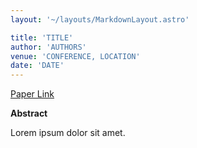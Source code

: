 ```yaml
---
layout: '~/layouts/MarkdownLayout.astro'

title: 'TITLE'
author: 'AUTHORS'
venue: 'CONFERENCE, LOCATION'
date: 'DATE'
---
```


[Paper Link](https://arxiv.org)

**Abstract**

Lorem ipsum dolor sit amet.
